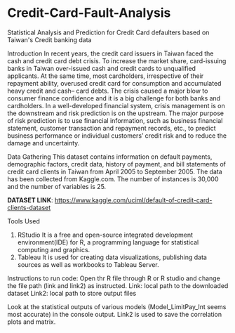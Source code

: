# Credit-Card-Fault-Analysis
Statistical Analysis and Prediction for Credit Card defaulters based on Taiwan's Credit banking data

Introduction
In recent years, the credit card issuers in Taiwan faced the cash and credit card debt crisis. 
To increase the market share, card-issuing banks in Taiwan over-issued cash and credit cards to unqualified applicants. 
At the same time, most cardholders, irrespective of their repayment ability, overused credit card for consumption and 
accumulated heavy credit and cash– card debts. The crisis caused a major blow to consumer finance confidence and 
it is a big challenge for both banks and cardholders. In a well-developed financial system, crisis management is on 
the downstream and risk prediction is on the upstream. The major purpose of risk prediction is to use financial information, 
such as business financial statement, customer transaction and repayment records, etc., to predict business performance or individual 
customers’ credit risk and to reduce the damage and uncertainty.

Data Gathering
This dataset contains information on default payments, demographic factors, credit data, history of payment, 
and bill statements of credit card clients in Taiwan from April 2005 to September 2005. The data has been collected from Kaggle.com. 
The number of instances is 30,000 and the number of variables is 25. 

****DATASET LINK****: https://www.kaggle.com/uciml/default-of-credit-card-clients-dataset

Tools Used
1) RStudio It is a free and open-source integrated development environment(IDE) for R, 
a programming language for statistical computing and graphics.
2) Tableau It is used for creating data visualizations, publishing data sources as well as workbooks to Tableau Server.

Instructions to run code:
Open thr R file through R or R studio and change the file path (link and link2) as instructed.
Link: local path to the downloaded dataset
Link2: local path to store output files

Look at the statistical outputs of various models (Model_LimitPay_Int seems most accurate) in the console output.
Link2 is used to save the correlation plots and matrix.
